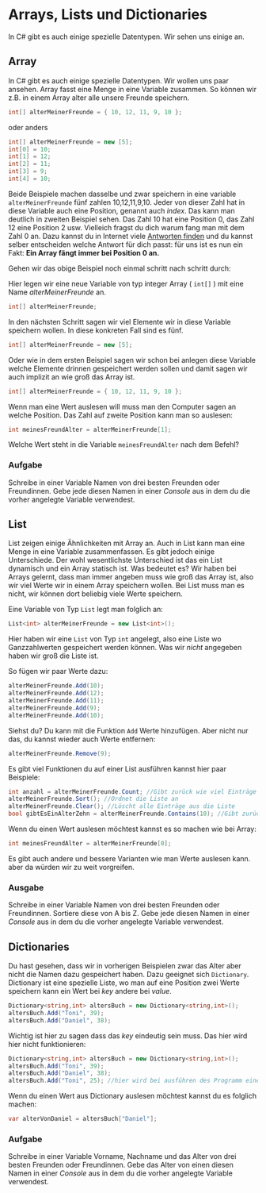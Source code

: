 ﻿# Arrays, Lists und Dictionaries

In C# gibt es auch einige spezielle Datentypen. Wir sehen uns einige an.

## Array

In C# gibt es auch einige spezielle Datentypen. Wir wollen uns paar ansehen. Array fasst eine Menge in eine Variable zusammen. So können wir z.B. in einem Array alter alle unsere Freunde speichern.

```csharp
int[] alterMeinerFreunde = { 10, 12, 11, 9, 10 };
```

oder anders

```csharp
int[] alterMeinerFreunde = new [5];
int[0] = 10;
int[1] = 12;
int[2] = 11;
int[3] = 9;
int[4] = 10;
```

Beide Beispiele machen dasselbe und zwar speichern in eine variable
`alterMeinerFreunde` fünf zahlen 10,12,11,9,10. Jeder von dieser Zahl hat in diese Variable auch eine Position, genannt auch _index_. Das kann man deutlich in zweiten Beispiel sehen. Das Zahl 10 hat eine Position 0, das Zahl 12 eine Position 2 usw. Vielleich fragst du dich warum fang man mit dem Zahl 0 an. Dazu kannst du in Internet viele [Antworten finden](https://www.google.at/search?q=why+arrays+start+at+0) und du kannst selber entscheiden welche Antwort für dich passt: für uns ist es nun ein Fakt: **Ein Array fängt immer bei Position 0 an.** 

Gehen wir das obige Beispiel noch einmal schritt nach schritt durch:

Hier legen wir eine neue Variable von typ integer Array ( ```int[]``` ) mit eine Name _alterMeinerFreunde_ an. 

```csharp
int[] alterMeinerFreunde;
```
In den nächsten Schritt sagen wir viel Elemente wir in diese Variable speichern wollen. In diese konkreten Fall sind es fünf.

```csharp
int[] alterMeinerFreunde = new [5];
```

Oder wie in dem ersten Beispiel sagen wir schon bei anlegen diese Variable welche Elemente drinnen gespeichert werden sollen und damit sagen wir auch implizit an wie groß das Array ist.

```csharp
int[] alterMeinerFreunde = { 10, 12, 11, 9, 10 };
```

Wenn man eine Wert auslesen will muss man den Computer sagen an welche Position. Das Zahl auf zweite Position kann man so auslesen:

```csharp 
int meinesFreundAlter = alterMeinerFreunde[1];
```
Welche Wert steht in die Variable ```meinesFreundAlter``` nach dem Befehl?

### Aufgabe

Schreibe in einer Variable Namen von drei besten Freunden oder Freundinnen. Gebe jede diesen Namen in einer _Console_ aus in dem du die vorher angelegte Variable verwendest.

## List

List zeigen einige Ähnlichkeiten mit Array an. Auch in List kann man eine Menge in eine Variable zusammenfassen. Es gibt jedoch einige Unterschiede. Der wohl wesentlichste Unterschied ist das ein List dynamisch und ein Array statisch ist. Was bedeutet es? Wir haben bei Arrays gelernt, dass man immer angeben muss wie groß das Array ist, also wir viel Werte wir in einem Array speichern wollen. Bei List muss man es nicht, wir können dort beliebig viele Werte speichern.

Eine Variable von Typ ```List``` legt man folglich an:

```csharp
List<int> alterMeinerFreunde = new List<int>();
```

Hier haben wir eine ```List``` von Typ ```int``` angelegt, also eine Liste wo Ganzzahlwerten gespeichert werden können. Was wir _nicht_ angegeben haben wir groß die Liste ist.

So fügen wir paar Werte dazu:

```csharp
alterMeinerFreunde.Add(10);
alterMeinerFreunde.Add(12);
alterMeinerFreunde.Add(11);
alterMeinerFreunde.Add(9);
alterMeinerFreunde.Add(10);
```

Siehst du? Du kann mit die Funktion ```Add``` Werte hinzufügen. Aber nicht nur das, du kannst wieder auch Werte entfernen:

```csharp
alterMeinerFreunde.Remove(9);
```

Es gibt viel Funktionen du auf einer List ausführen kannst hier paar Beispiele:

```csharp
int anzahl = alterMeinerFreunde.Count; //Gibt zurück wie viel Einträge sind in die Liste
alterMeinerFreunde.Sort(); //Ordnet die Liste an
alterMeinerFreunde.Clear(); //Löscht alle Einträge aus die Liste
bool gibtEsEinAlterZehn = alterMeinerFreunde.Contains(10); //Gibt zurück in die Variable gibtEsEinAlterZehn ob ein Eintrag 10 existiert
```

Wenn du einen Wert auslesen möchtest kannst es so machen wie bei Array:

```csharp 
int meinesFreundAlter = alterMeinerFreunde[0];
```

Es gibt auch andere und bessere Varianten wie man Werte auslesen kann. aber da würden wir zu weit vorgreifen.

### Ausgabe

Schreibe in einer Variable Namen von drei besten Freunden oder Freundinnen. Sortiere diese von A bis Z. Gebe jede diesen Namen in einer _Console_ aus in dem du die vorher angelegte Variable verwendest.

## Dictionaries

Du hast gesehen, dass wir in vorherigen Beispielen zwar das Alter aber nicht die Namen dazu gespeichert haben. Dazu geeignet sich ```Dictionary```. Dictionary ist eine spezielle Liste, wo man auf eine Position zwei Werte speichern kann ein Wert bei _key_ andere bei _value_.

```csharp
Dictionary<string,int> altersBuch = new Dictionary<string,int>();
altersBuch.Add("Toni", 39);
altersBuch.Add("Daniel", 38);
```

Wichtig ist hier zu sagen dass das _key_ eindeutig sein muss. Das hier wird hier nicht funktionieren:

```csharp
Dictionary<string,int> altersBuch = new Dictionary<string,int>();
altersBuch.Add("Toni", 39);
altersBuch.Add("Daniel", 38);
altersBuch.Add("Toni", 25); //hier wird bei ausführen des Programm eine Fehler passieren, weil schon Toni hinzugefügt haben.
```

Wenn du einen Wert aus Dictionary auslesen möchtest kannst du es folglich machen:
```csharp
var alterVonDaniel = altersBuch["Daniel"];
```

### Aufgabe

Schreibe in einer Variable Vorname, Nachname und das Alter von drei besten Freunden oder Freundinnen. Gebe das Alter von einen diesen Namen in einer _Console_ aus in dem du die vorher angelegte Variable verwendest.

